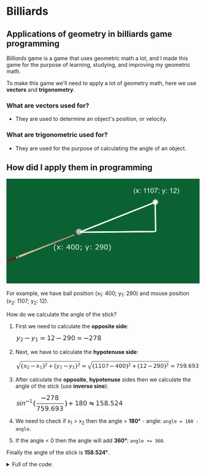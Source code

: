 # Billiards
## Applications of geometry in billiards game programming

<i>Billiards</i> game is a game that uses geometric math a lot, and I made this game for the purpose of learning, studying, and improving my geometric math.

To make this game we'll need to apply a lot of geometry math, here we use <b>vectors</b> and <b>trigonometry</b>.

### What are vectors used for?
- They are used to determine an object's position, or velocity.

### What are trigonometric used for?
- They are used for the purpose of calculating the angle of an object.

## How did I apply them in programming

![](readme/image0.png)

For example, we have ball position (x<sub>1</sub>: 400; y<sub>1</sub>: 290) and mouse position (x<sub>2</sub>: 1107; y<sub>2</sub>: 12).

How do we calculate the angle of the stick?

1. First we need to calculate the <b>opposite side</b>:

   ![](readme/image.png)

2. Next, we have to calculate the <b>hypotenuse side</b>:

   ![](readme/image1.png)

3. After calculate the <b>opposite</b>, <b>hypotenuse</b> sides then we calculate the angle of the stick (use <b>inverse sine</b>):

   ![](readme/image2.png)
   
4. We need to check if x<sub>1</sub> > x<sub>2</sub> then the angle = <b>180°</b> - angle: ``angle = 180 - angle``.
5. If the angle < 0 then the angle will add <b>360°</b>: ``angle += 360``.

Finally the angle of the stick is <b>158.524°</b>.

<details>
<summary>Full of the code:</summary>
   
```cpp
double opposite = vector2.getY() - vector.getY();
double hypotenuse = std::hypot(vector2.getX() - vector.getX(), vector2.getY() - vector.getY());

double degrees = (std::asin(opposite / hypotenuse) * 180) / PI + 180;

if (vector.getX() > vector2.getX()) degrees = 180 - degrees;
if (degrees < 0) degrees += 360;

stick->setAngle(degrees);
```
   
</details>

